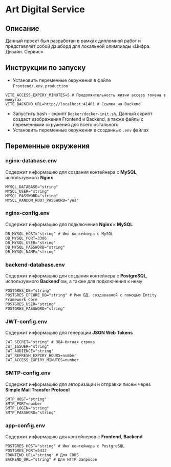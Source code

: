 # Art Digital Service

## Описание
Данный проект был разработан в рамках дипломной работ и представляет собой дэшборд для локальной олимпиады «Цифра. Дизайн. Сервис»

## Инструкции по запуску
- Установить переменные окружения в файле ```Frontend/.env.production```
```env
VITE_ACCESS_EXPIRY_MINUTES=5 # Продолжительность жизни access токена в минутах
VITE_BACKEND_URL=http://localhost:41401 # Ссылка на Backend
```
- Запустить bash - скрипт ```Docker/docker-init.sh```. Данный скрипт создаст изображения Frontend и Backend, а также файлы с переменными окружения для всего остального
- Установить переменные окружения в созданных ```.env``` файлах

## Переменные окружения

### nginx-database.env
Содержит информацию для создания контейнера с **MySQL**, используемого **Nginx**
```
MYSQL_DATABASE="string"
MYSQL_USER="string"
MYSQL_PASSWORD="string"
MYSQL_RANDOM_ROOT_PASSWORD="yes"
```

### nginx-config.env
Содержит информацию для подключения **Nginx** к **MySQL**
```
DB_MYSQL_HOST="string" # Имя контейнера с MySQL
DB_MYSQL_PORT=3306
DB_MYSQL_USER="string"
DB_MYSQL_PASSWORD="string"
DB_MYSQL_NAME="string"
```
### backend-database.env
Содержит информацию для создания контейнера с **PostgreSQL**, используемого **Backend**'ом, а также для подключения к нему
```
POSTGRES_DB="string"
POSTGRES_EFCORE_DB="string" # Имя БД, создаваемой с помощью Entity Framework Core
POSTGRES_USER="string"
POSTGRES_PASSWORD="string"
```

### JWT-config.env
Содержит информацию для генерации **JSON Web Tokens**
```
JWT_SECRET="string" # 384-битная строка
JWT_ISSUER="string"
JWT_AUDIENCE="string"
JWT_REFRESH_EXPIRY_HOURS=number
JWT_ACCESS_EXPIRY_MINUTES=number
```

### SMTP-config.env
Содержит информацию для авторизации и отправки писем через **Simple Mail Transfer Protocol**
```
SMTP_HOST="string"
SMTP_PORT=number
SMTP_LOGIN="string"
SMTP_PASSWORD="string"
```

### app-config.env
Содержит информацию для контейнеров с **Frontend**, **Backend**
```
POSTGRES_HOST="string" # Имя контейнера с PostgreSQL
POSTGRES_PORT=5432
FRONTEND_URL="string" # Для CORS
BACKEND_URL="string" # Для HTTP Запросов
```

